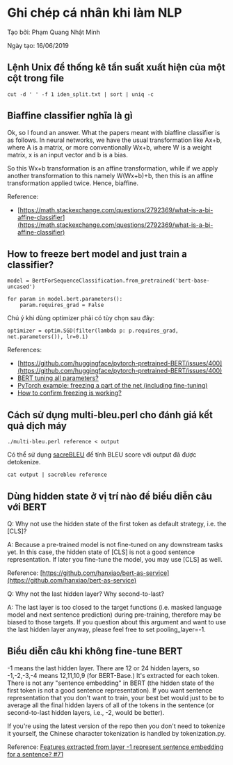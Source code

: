 # Ghi chép cá nhân khi làm NLP

Tạo bởi: Phạm Quang Nhật Minh

Ngày tạo: 16/06/2019

## Lệnh Unix để thống kê tần suất xuất hiện của một cột trong file

```
cut -d ' ' -f 1 iden_split.txt | sort | uniq -c
```

## Biaffine classifier nghĩa là gì

Ok, so I found an answer. What the papers meant with biaffine classifier is as follows. In neural networks, we have the usual transformation like Ax+b, where A is a matrix, or more conventionally Wx+b, where W is a weight matrix, x is an input vector and b is a bias.

So this Wx+b transformation is an affine transformation, while if we apply another transformation to this namely W(Wx+b)+b, then this is an affine transformation applied twice. Hence, biaffine.

Reference:

- [https://math.stackexchange.com/questions/2792369/what-is-a-bi-affine-classifier](https://math.stackexchange.com/questions/2792369/what-is-a-bi-affine-classifier)

## How to freeze bert model and just train a classifier?

```
model = BertForSequenceClassification.from_pretrained('bert-base-uncased')

for param in model.bert.parameters():
    param.requires_grad = False
```

Chú ý khi dùng optimizer phải có tùy chọn sau đây:

```
optimizer = optim.SGD(filter(lambda p: p.requires_grad, net.parameters()), lr=0.1)
```

References:

- [https://github.com/huggingface/pytorch-pretrained-BERT/issues/400](https://github.com/huggingface/pytorch-pretrained-BERT/issues/400)
- [BERT tuning all parameters?](https://github.com/huggingface/pytorch-pretrained-BERT/issues/252)
- [PyTorch example: freezing a part of the net (including fine-tuning)](https://gist.github.com/L0SG/2f6d81e4ad119c4f798ab81fa8d62d3f)
- [How to confirm freezing is working?](https://discuss.pytorch.org/t/how-to-confirm-freezing-is-working/22648)


## Cách sử dụng multi-bleu.perl cho đánh giá kết quả dịch máy

```
./multi-bleu.perl reference < output
```

Có thể sử dụng [sacreBLEU](https://github.com/mjpost/sacreBLEU) để tính BLEU score với output đã được detokenize.

```
cat output | sacrebleu reference
```

## Dùng hidden state ở vị trí nào để biểu diễn câu với BERT

Q: Why not use the hidden state of the first token as default strategy, i.e. the [CLS]?

A: Because a pre-trained model is not fine-tuned on any downstream tasks yet. In this case, the hidden state of [CLS] is not a good sentence representation. If later you fine-tune the model, you may use [CLS] as well.

Reference: [https://github.com/hanxiao/bert-as-service](https://github.com/hanxiao/bert-as-service)

Q: Why not the last hidden layer? Why second-to-last?

A: The last layer is too closed to the target functions (i.e. masked language model and next sentence prediction) during pre-training, therefore may be biased to those targets. If you question about this argument and want to use the last hidden layer anyway, please feel free to set pooling_layer=-1.

## Biểu diễn câu khi không fine-tune BERT

-1 means the last hidden layer. There are 12 or 24 hidden layers, so -1,-2,-3,-4 means 12,11,10,9 (for BERT-Base.) It's extracted for each token. There is not any "sentence embedding" in BERT (the hidden state of the first token is not a good sentence representation). If you want sentence representation that you don't want to train, your best bet would just to be to average all the final hidden layers of all of the tokens in the sentence (or second-to-last hidden layers, i.e., -2, would be better).

If you're using the latest version of the repo then you don't need to tokenize it yourself, the Chinese character tokenization is handled by tokenization.py.

Reference: [Features extracted from layer -1 represent sentence embedding for a sentence? #71](https://github.com/google-research/bert/issues/71)



